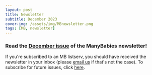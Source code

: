 ```yaml
---
layout: post
title: Newsletter
subtitle: December 2023
cover-img: /assets/img/MBnewsletter.png
tags: [MB, newsletter]
---
```


### Read the [December issue](https://mailchi.mp/manybabies/2023-dec-newsletter) of the ManyBabies newsletter!

If you're subscribed to an MB listserv, you should have received the newsletter in your inbox (please [email us](mailto:contact@manybabies.org) if that's not the case). To subscribe for future issues, click [here](https://t.co/7zxifYO7qN?amp=1).

